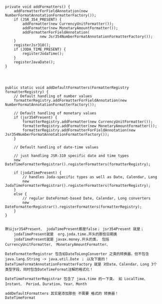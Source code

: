 # 

	private void addFormatters() {
		addFormatterForFieldAnnotation(new NumberFormatAnnotationFormatterFactory());
		if (JSR_354_PRESENT) {
			addFormatter(new CurrencyUnitFormatter());
			addFormatter(new MonetaryAmountFormatter());
			addFormatterForFieldAnnotation(
					new Jsr354NumberFormatAnnotationFormatterFactory());
		}
		registerJsr310();
		if (JODA_TIME_PRESENT) {
			registerJodaTime();
		}
		registerJavaDate();
	}




	public static void addDefaultFormatters(FormatterRegistry formatterRegistry) {
		// Default handling of number values
		formatterRegistry.addFormatterForFieldAnnotation(new NumberFormatAnnotationFormatterFactory());

		// Default handling of monetary values
		if (jsr354Present) {
			formatterRegistry.addFormatter(new CurrencyUnitFormatter());
			formatterRegistry.addFormatter(new MonetaryAmountFormatter());
			formatterRegistry.addFormatterForFieldAnnotation(new Jsr354NumberFormatAnnotationFormatterFactory());
		}

		// Default handling of date-time values

		// just handling JSR-310 specific date and time types
		new DateTimeFormatterRegistrar().registerFormatters(formatterRegistry);

		if (jodaTimePresent) {
			// handles Joda-specific types as well as Date, Calendar, Long
			new JodaTimeFormatterRegistrar().registerFormatters(formatterRegistry);
		}
		else {
			// regular DateFormat-based Date, Calendar, Long converters
			new DateFormatterRegistrar().registerFormatters(formatterRegistry);
		}
	}
	
	
	默认jsr354Present、 jodaTimePresent都是false； jsr354Present 就是；  
		jodaTimePresent就是  org.joda.time.开头的那些日期类
		jodaTimePresent就是 javax.money.开头的类， 包括CurrencyUnitFormatter、 MonetaryAmountFormatter、
		
	DateFormatterRegistrar 包含如DateToLongConverter 之类的转换器，但不包含java.lang.String -> java.util.Date ； 以及下面的！
	DateTimeFormatAnnotationFormatterFactory 就是 对Date、Calendar、Long 3个类型字段，同时包含DateTimeFormat注解的格式化！
	
	DateTimeFormatterRegistrar 包含了 java.time 的一下类， 如 LocalTime、Instant、 Period、Duration、Year、Month
	
	addDefaultFormatters 其实是添加那些 不需要 格式的 转换器！
	DateTimeFormat 
	
